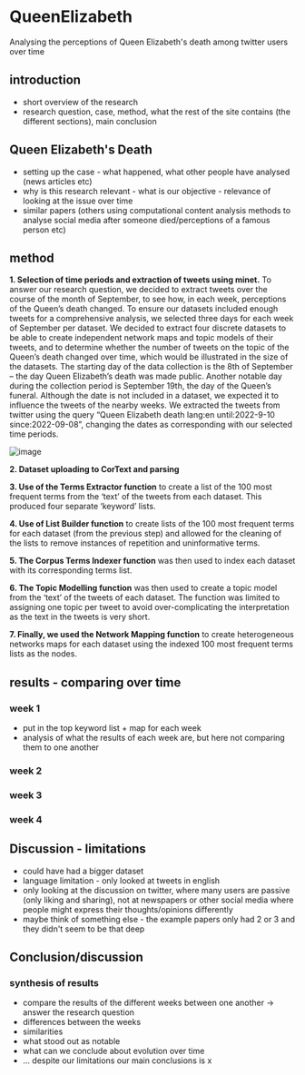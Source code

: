 # QueenElizabeth
Analysing the perceptions of Queen Elizabeth's death among twitter users over time 

## introduction 
- short overview of the research 
- research question, case, method, what the rest of the site contains (the different sections), main conclusion 

## Queen Elizabeth's Death
- setting up the case - what happened, what other people have analysed (news articles etc)
- why is this research relevant - what is our objective - relevance of looking at the issue over time 
- similar papers (others using computational content analysis methods to analyse social media after someone died/perceptions of a famous person etc) 

## method 

**1.  Selection of time periods and extraction of tweets using minet.** To answer our research question, we decided to extract tweets over the course of the month of September, to see how, in each week, perceptions of the Queen’s death changed. To ensure our datasets included enough tweets for a comprehensive analysis, we selected three days for each week of September per dataset. We decided to extract four discrete datasets to be able to create independent network maps and topic models of their tweets, and to determine whether the number of tweets on the topic of the Queen’s death changed over time, which would be illustrated in the size of the datasets. The starting day of the data collection is the 8th of September – the day Queen Elizabeth’s death was made public. Another notable day during the collection period is September 19th, the day of the Queen’s funeral. Although the date is not included in a dataset, we expected it to influence the tweets of the nearby weeks. We extracted the tweets from twitter using the query “Queen Elizabeth death lang:en until:2022-9-10 since:2022-09-08”, changing the dates as corresponding with our selected time periods. 

![image](https://user-images.githubusercontent.com/115983335/209151929-9e155c57-6a6b-4d13-8f5f-0ec231235ab5.png)

**2.	Dataset uploading to CorText and parsing**

**3.	Use of the Terms Extractor function** to create a list of the 100 most frequent terms from the ‘text’ of the tweets from each dataset. This produced four separate ‘keyword’ lists. 

**4.	Use of List Builder function** to create lists of the 100 most frequent terms for each dataset (from the previous step) and allowed for the cleaning of the lists to remove instances of repetition and uninformative terms. 

**5.	The Corpus Terms Indexer function** was then used to index each dataset with its corresponding terms list. 

**6.	The Topic Modelling function** was then used to create a topic model from the ‘text’ of the tweets of each dataset. The function was limited to assigning one topic per tweet to avoid over-complicating the interpretation as the text in the tweets is very short.

**7.	Finally, we used the Network Mapping function** to create heterogeneous networks maps for each dataset using the indexed 100 most frequent terms lists as the nodes. 


## results - comparing over time
### week 1
- put in the top keyword list + map for each week 
- analysis of what the results of each week are, but here not comparing them to one another
### week 2
### week 3
### week 4

## Discussion - limitations
- could have had a bigger dataset 
- language limitation - only looked at tweets in english 
- only looking at the discussion on twitter, where many users are passive (only liking and sharing), not at newspapers or other social media where people might express their thoughts/opinions differently 
- maybe think of something else - the example papers only had 2 or 3 and they didn't seem to be that deep 

## Conclusion/discussion
### synthesis of results
- compare the results of the different weeks between one another -> answer the research question 
- differences between the weeks 
- similarities 
- what stood out as notable 
- what can we conclude about evolution over time 
- ... despite our limitations our main conclusions is x 
